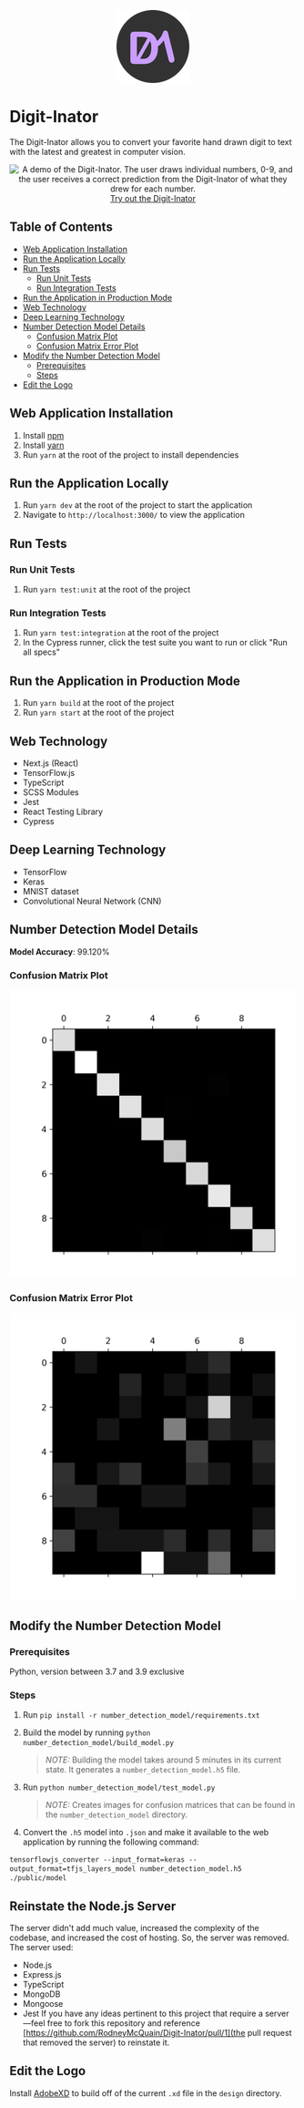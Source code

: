 <p align="center">
  <img 
    src="public/icons/icon-128x128.png" 
    alt="The Digit-Inator logo. Two letters, &quot;D&quot; and &quot;I&quot;, but the &quot;D&quot; is made to look like a zero and the &quot;I&quot; to look like a one."
  />
</p>

# Digit-Inator
The Digit-Inator allows you to convert your favorite hand drawn digit to text with the latest and greatest in computer vision.

<p align="center">
  <img 
    src="https://user-images.githubusercontent.com/37189243/111891966-51e20500-89cd-11eb-9049-67d727572da8.gif"
    alt="A demo of the Digit-Inator. The user draws individual numbers, 0-9, and the user receives a correct prediction from the Digit-Inator of what they drew for each number."
  />
  <br />
  <a href="https://digit-inator.netlify.app/">Try out the Digit-Inator</a>
</p>

## Table of Contents
* [Web Application Installation](#web-application-installation)
* [Run the Application Locally](#run-the-application-locally)
* [Run Tests](#run-tests)
  + [Run Unit Tests](#run-unit-tests)
  + [Run Integration Tests](#run-integration-tests)
* [Run the Application in Production Mode](#run-the-application-in-production-mode)
* [Web Technology](#web-technology)
* [Deep Learning Technology](#deep-learning-technology)
* [Number Detection Model Details](#number-detection-model-details)
  + [Confusion Matrix Plot](#confusion-matrix-plot)
  + [Confusion Matrix Error Plot](#confusion-matrix-error-plot)
* [Modify the Number Detection Model](#modify-the-number-detection-model)
  + [Prerequisites](#prerequisites)
  + [Steps](#steps)
* [Edit the Logo](#edit-the-logo)

## Web Application Installation
1. Install [npm](https://www.npmjs.com/get-npm)
2. Install [yarn](https://classic.yarnpkg.com/en/docs/install/#windows-stable) 
3. Run `yarn` at the root of the project to install dependencies

## Run the Application Locally
1. Run `yarn dev` at the root of the project to start the application
3. Navigate to `http://localhost:3000/` to view the application

## Run Tests
### Run Unit Tests
1. Run `yarn test:unit` at the root of the project
### Run Integration Tests
1. Run `yarn test:integration` at the root of the project
2. In the Cypress runner, click the test suite you want to run or click "Run all specs"

## Run the Application in Production Mode
1. Run `yarn build` at the root of the project
2. Run `yarn start` at the root of the project

## Web Technology
* Next.js (React)
* TensorFlow.js
* TypeScript
* SCSS Modules
* Jest
* React Testing Library
* Cypress

## Deep Learning Technology
* TensorFlow
* Keras
* MNIST dataset
* Convolutional Neural Network (CNN)

## Number Detection Model Details
**Model Accuracy**: 99.120%
### Confusion Matrix Plot
![Confusion Matrix Plot](./number_detection_model/confusion_matrix_plot.png)
### Confusion Matrix Error Plot
![Confusion Matrix Error Plot](./number_detection_model/confusion_matrix_error_plot.png)

## Modify the Number Detection Model
### Prerequisites
Python, version between 3.7 and 3.9 exclusive
### Steps
1. Run `pip install -r number_detection_model/requirements.txt`

2. Build the model by running `python number_detection_model/build_model.py`

   > *NOTE:* Building the model takes around 5 minutes in its current state. It generates a `number_detection_model.h5` file.

3. Run `python number_detection_model/test_model.py`

   > *NOTE:* Creates images for confusion matrices that can be found in the `number_detection_model` directory.

4. Convert the `.h5` model into `.json` and make it available to the web application by running the following command:

```
tensorflowjs_converter --input_format=keras --output_format=tfjs_layers_model number_detection_model.h5 ./public/model
```

## Reinstate the Node.js Server
The server didn't add much value, increased the complexity of the codebase, and increased the cost of hosting.  So, the server was removed. The server used:
* Node.js
* Express.js
* TypeScript
* MongoDB
* Mongoose
* Jest
If you have any ideas pertinent to this project that require a server—feel free to fork this repository and reference [https://github.com/RodneyMcQuain/Digit-Inator/pull/1](the pull request that removed the server) to reinstate it.

## Edit the Logo
Install [AdobeXD](https://www.adobe.com/products/xd.html) to build off of the current `.xd` file in the `design` directory.

